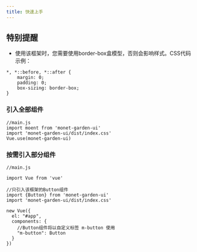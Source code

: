 ```yaml
---
title: 快速上手
---
```


## 特别提醒
* 使用该框架时，您需要使用border-box盒模型，否则会影响样式。CSS代码示例：

```css{1}
*, *::before, *::after {
    margin: 0;
    padding: 0;
    box-sizing: border-box;
}
```

### 引入全部组件
```js{1}
//main.js
import moent from 'monet-garden-ui'
import 'monet-garden-ui/dist/index.css'
Vue.use(monet-garden-ui)
```

### 按需引入部分组件
```js{1}
//main.js

import Vue from 'vue'

//只引入该框架的Button组件
import {Button} from 'monet-garden-ui'
import 'monet-garden-ui/dist/index.css'

new Vue({
  el: "#app",
  components: {
    //Button组件将以自定义标签 m-button 使用 
    "m-button": Button
  }
})
```
